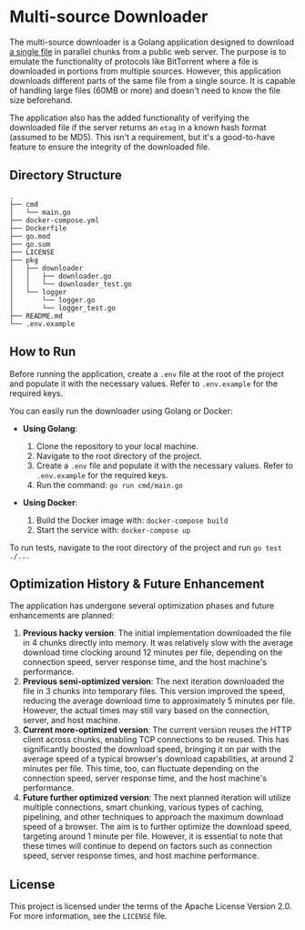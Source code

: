 # Multi-source Downloader

The multi-source downloader is a Golang application designed to download [a single file](https://zenodo.org/record/4435114/files/supplement.csv?download=1) in parallel chunks from a public web server. The purpose is to emulate the functionality of protocols like BitTorrent where a file is downloaded in portions from multiple sources. However, this application downloads different parts of the same file from a single source. It is capable of handling large files (60MB or more) and doesn't need to know the file size beforehand.

The application also has the added functionality of verifying the downloaded file if the server returns an `etag` in a known hash format (assumed to be MD5). This isn't a requirement, but it's a good-to-have feature to ensure the integrity of the downloaded file.

## Directory Structure

```
.
├── cmd
│   └── main.go
├── docker-compose.yml
├── Dockerfile
├── go.mod
├── go.sum
├── LICENSE
├── pkg
│   ├── downloader
│   │   ├── downloader.go
│   │   └── downloader_test.go
│   └── logger
│       └── logger.go
│       └── logger_test.go
├── README.md
└── .env.example
```

## How to Run

Before running the application, create a `.env` file at the root of the project and populate it with the necessary values. Refer to `.env.example` for the required keys.

You can easily run the downloader using Golang or Docker:

- **Using Golang**:

    1. Clone the repository to your local machine.
    2. Navigate to the root directory of the project.
    3. Create a `.env` file and populate it with the necessary values. Refer to `.env.example` for the required keys.
    4. Run the command: `go run cmd/main.go`

- **Using Docker**:

    1. Build the Docker image with: `docker-compose build`
    2. Start the service with: `docker-compose up`

To run tests, navigate to the root directory of the project and run `go test ./...`

## Optimization History & Future Enhancement

The application has undergone several optimization phases and future enhancements are planned:

1. **Previous hacky version**: The initial implementation downloaded the file in 4 chunks directly into memory. It was relatively slow with the average download time clocking around 12 minutes per file, depending on the connection speed, server response time, and the host machine's performance.
2. **Previous semi-optimized version**: The next iteration downloaded the file in 3 chunks into temporary files. This version improved the speed, reducing the average download time to approximately 5 minutes per file. However, the actual times may still vary based on the connection, server, and host machine.
3. **Current more-optimized version**: The current version reuses the HTTP client across chunks, enabling TCP connections to be reused. This has significantly boosted the download speed, bringing it on par with the average speed of a typical browser's download capabilities, at around 2 minutes per file. This time, too, can fluctuate depending on the connection speed, server response time, and the host machine's performance.
4. **Future further optimized version**: The next planned iteration will utilize multiple connections, smart chunking, various types of caching, pipelining, and other techniques to approach the maximum download speed of a browser. The aim is to further optimize the download speed, targeting around 1 minute per file. However, it is essential to note that these times will continue to depend on factors such as connection speed, server response times, and host machine performance.

## License

This project is licensed under the terms of the Apache License Version 2.0. For more information, see the `LICENSE` file.
